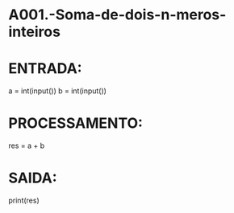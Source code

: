 # A001.-Soma-de-dois-n-meros-inteiros

# ENTRADA:
a = int(input())
b = int(input())

# PROCESSAMENTO:
res = a + b

# SAIDA:
print(res)
